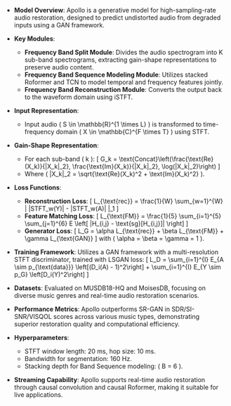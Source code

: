 - **Model Overview**: Apollo is a generative model for high-sampling-rate audio restoration, designed to predict undistorted audio from degraded inputs using a GAN framework.

- **Key Modules**:
  - **Frequency Band Split Module**: Divides the audio spectrogram into K sub-band spectrograms, extracting gain-shape representations to preserve audio content.
  - **Frequency Band Sequence Modeling Module**: Utilizes stacked Roformer and TCN to model temporal and frequency features jointly.
  - **Frequency Band Reconstruction Module**: Converts the output back to the waveform domain using iSTFT.

- **Input Representation**: 
  - Input audio \( S \in \mathbb{R}^{1 \times L} \) is transformed to time-frequency domain \( X \in \mathbb{C}^{F \times T} \) using STFT.

- **Gain-Shape Representation**:
  - For each sub-band \( k \):
    \[
    G_k = \text{Concat}\left(\frac{\text{Re}(X_k)}{\|X_k\|_2}, \frac{\text{Im}(X_k)}{\|X_k\|_2}, \log(\|X_k\|_2)\right)
    \]
  - Where \( \|X_k\|_2 = \sqrt{\text{Re}(X_k)^2 + \text{Im}(X_k)^2} \).

- **Loss Functions**:
  - **Reconstruction Loss**:
    \[
    L_{\text{rec}} = \frac{1}{W} \sum_{w=1}^{W} \| |STFT_w(Y)| - |STFT_w(A)| \|_1
    \]
  - **Feature Matching Loss**:
    \[
    L_{\text{FM}} = \frac{1}{5} \sum_{i=1}^{5} \sum_{j=1}^{6} E \left[ |H_{i,j} - \text{sg}[H_{i,j}]| \right]
    \]
  - **Generator Loss**:
    \[
    L_G = \alpha L_{\text{rec}} + \beta L_{\text{FM}} + \gamma L_{\text{GAN}}
    \]
    with \( \alpha = \beta = \gamma = 1 \).

- **Training Framework**: Utilizes a GAN framework with a multi-resolution STFT discriminator, trained with LSGAN loss:
  \[
  L_D = \sum_{i=1}^{I} E_{A \sim p_{\text{data}}} \left[(D_i(A) - 1)^2\right] + \sum_{i=1}^{I} E_{Y \sim p_G} \left[D_i(Y)^2\right]
  \]

- **Datasets**: Evaluated on MUSDB18-HQ and MoisesDB, focusing on diverse music genres and real-time audio restoration scenarios.

- **Performance Metrics**: Apollo outperforms SR-GAN in SDR/SI-SNR/VISQOL scores across various music types, demonstrating superior restoration quality and computational efficiency.

- **Hyperparameters**:
  - STFT window length: 20 ms, hop size: 10 ms.
  - Bandwidth for segmentation: 160 Hz.
  - Stacking depth for Band Sequence modeling: \( B = 6 \).

- **Streaming Capability**: Apollo supports real-time audio restoration through causal convolution and causal Roformer, making it suitable for live applications.